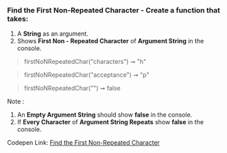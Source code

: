 ### Find the First Non-Repeated Character - Create a function that takes: 

1. A **String** as an argument. 
1. Shows **First Non - Repeated Character** of **Argument String** in the console.

> firstNoNRepeatedChar("characters") ➞ "h" 

> firstNoNRepeatedChar("acceptance") ➞ "p"

> firstNoNRepeatedChar("") ➞ false

Note : 
1. An **Empty Argument String** should show **false** in the console.
1. If **Every Character** of **Argument String Repeats** show **false** in the console.

Codepen Link: [Find the First Non-Repeated Character](https://codepen.io/naveencoder/pen/ExaKoZK)